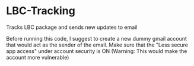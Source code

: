 # LBC-Tracking
Tracks LBC package and sends new updates to email

Before running this code, I suggest to create a new dummy gmail account that would act as the sender of the email.
Make sure that the "Less secure app access" under account security is ON (Warning: This would make the account more vulnerable)
